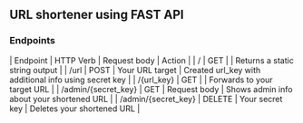 ## URL shortener using FAST API

### Endpoints

| Endpoint | HTTP Verb | Request body | Action |
| / | GET |  | Returns a static string output |
| /url | POST | Your URL target | Created url_key with additional info using secret key |
| /{url_key} | GET |  | Forwards to your target URL |
| /admin/{secret_key} | GET | Request body | Shows admin info about your shortened URL |
| /admin/{secret_key} | DELETE | Your secret key | Deletes your shortened URL |
